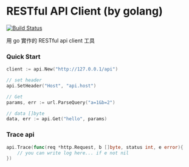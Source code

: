 # RESTful API Client (by golang)
[![Build Status](https://travis-ci.org/colindev/go-api-client.svg?branch=master)](https://travis-ci.org/colindev/go-api-client)

用 go 實作的 RESTful api client 工具

### Quick Start

```go
client := api.New("http://127.0.0.1/api")

// set header
api.SetHeader("Host", "api.host")

// Get
params, err := url.ParseQuery("a=1&b=2")

// data []byte
data, err := api.Get("hello", params)

```

### Trace api

```go
api.Trace(func(req *http.Request, b []byte, status int, e error){
    // you can write log here... if e not nil
})
```

